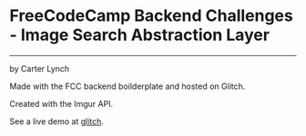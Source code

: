 # FreeCodeCamp Backend Challenges - Image Search Abstraction Layer

---

by Carter Lynch

Made with the FCC backend boilderplate and hosted on Glitch.

Created with the Imgur API.

See a live demo at [glitch](https://cjl12-imgsearch.glitch.me).

